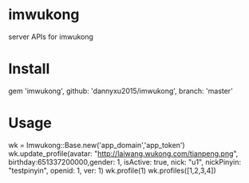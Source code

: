 # imwukong
server APIs for imwukong
# Install
gem 'imwukong', github: 'dannyxu2015/imwukong', branch: 'master'
# Usage
wk = Imwukong::Base.new('app_domain','app_token')
wk.update_profile(avatar: "http://laiwang.wukong.com/tianpeng.png", birthday:651337200000,gender: 1, isActive: true, nick: "u1", nickPinyin: "testpinyin", openid: 1, ver: 1)
wk.profile(1)
wk.profiles([1,2,3,4])

